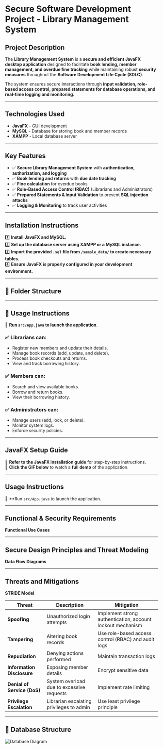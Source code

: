 # **Secure Software Development Project - Library Management System**

## **Project Description**
The **Library Management System** is a **secure and efficient JavaFX desktop application** designed to facilitate **book lending, member management, and overdue fine tracking** while maintaining robust **security measures** throughout the **Software Development Life Cycle (SDLC)**. 

The system ensures secure interactions through **input validation, role-based access control, prepared statements for database operations, and real-time logging and monitoring.**

---

## **Technologies Used**
- **JavaFX** - GUI development  
- **MySQL** - Database for storing book and member records  
- **XAMPP** - Local database server  

---

## **Key Features**
- ✅ **Secure Library Management System** with **authentication, authorization, and logging**
- ✅ **Book lending and returns** with **due date tracking**
- ✅ **Fine calculation** for overdue books  
- ✅ **Role-Based Access Control (RBAC)** (Librarians and Administrators)
- ✅ **Prepared Statements & Input Validation** to prevent **SQL injection attacks**  
- ✅ **Logging & Monitoring** to track user activities  

---
## **Installation Instructions**
1️⃣ **Install JavaFX and MySQL.**  
2️⃣ **Set up the database server using XAMPP or a MySQL instance.**  
3️⃣ **Import the provided `.sql` file from `/sample_data/` to create necessary tables.**  
4️⃣ **Ensure JavaFX is properly configured in your development environment.**  

---
## **📂 Folder Structure**

---
## 📌 Usage Instructions

📌 **Run `src/App.java` to launch the application.**

### ✅ Librarians can:
- Register new members and update their details.
- Manage book records (add, update, and delete).
- Process book checkouts and returns.
- View and track borrowing history.

### ✅ Members can:
- Search and view available books.
- Borrow and return books.
- View their borrowing history.

### ✅ Administrators can:
- Manage users (add, lock, or delete).
- Monitor system logs.
- Enforce security policies.

---
## **JavaFX Setup Guide**
📌 **Refer to the JavaFX installation guide** for step-by-step instructions.  
🎥 **Click the GIF below** to watch a **full demo** of the application.  

---

## **Usage Instructions**
📌 **Run `src/App.java` to launch the application.


---
## **Functional & Security Requirements**
**Functional Use Cases**

---
## **Secure Design Principles and Threat Modeling**
**Data Flow Diagrams**

---
## **Threats and Mitigations**
**STRIDE Model**

| Threat                 | Description                                  |Mitigation                                  |
|---------------------------|---------------------------------------------|---------------------------------------------|
| **Spoofing**              | Unauthorized login attempts  | Implement strong authentication, account lockout mechanism |
| **Tampering**             | Altering book records     | Use role-based access control (RBAC) and audit logs |
| **Repudiation**           | Denying actions performed              | Maintain transaction logs |
| **Information Disclosure**| Exposing member details     | Encrypt sensitive data |
| **Denial of Service (DoS)**| System overload due to excessive requests   | Implement rate limiting |
| **Privilege Escalation**  | Librarian escalating privileges to admin   | Use least privilege principle |
---
## **📂 Database Structure**

![Database Diagram]('images/DatabaseDiagram.png')



